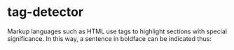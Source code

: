 # tag-detector

Markup languages such as HTML use tags to highlight sections with special significance. In this way, a sentence 
in boldface can be indicated thus:
<!-- 
<B>This is a sentence in boldface</B>

Typically every tag has an opening tag of the form <TAG> and a closing tag of the form </TAG>, so that portions 
of text can be bracketed as above. Tags can then be combined to achieve more than one effect on a particular piece 
of text simply by nesting them properly, 
for instance:
<CENTER><B>This text is centred and in boldface</B></CENTER>
Two of the most common mistakes when tagging text are:
[] getting the nesting wrong:
<B><CENTER>This should be centred boldface, but the tags are wrongly nested</B></CENTER>
[] forgetting a tag:
<B><CENTER>This should be centred boldface, but there is a missing tag</CENTER>
Write a program to check that all the tags in a given piece of text (a paragraph) are correctly nested, and that there 
are no missing or extra tags. An opening tag for this problem is enclosed by angle brackets, and contains exactly 
one upper case letter, for example <T>, <X>, <S>. The corresponding closing tag will be the same letter preceded 
by the symbol /; for the examples above these would be </T>, </X>, </S>.
If the paragraph is correctly tagged then output the line “Correctly tagged paragraph”, otherwise output a line of 
the form “Expected <expected> found <unexpected>” where <expected> is the closing tag matching the most 
recent unmatched tag and <unexpected> is the closing tag encountered. If either of these is the end of paragraph, 
i.e. there is either an unmatched opening tag or no matching closing tag at the end of the paragraph, then replace 
the tag or closing tag with #. These points are illustrated in the examples below which should be followed exactly 
as far as spacing is concerned.
Sample Input
 The following text<C><B>is centred and in boldface</B></C>
 <B>This <\g>is <B>boldface</B> in <<*> a</B> <\6> <<d>sentence
 <B><C> This should be centred and in boldface, but the
tags are wrongly nested </B></C>
 <B>This should be in boldface, but there is an extra closing
tag</B></C>
 <B><C>This should be centred and in boldface, but there is
a missing closing tag</C>
Sample Output
Correctly tagged paragraph
Correctly tagged paragraph
Expected </C> found </B>
Expected # found </C>
Expected </B> found #
 -->
